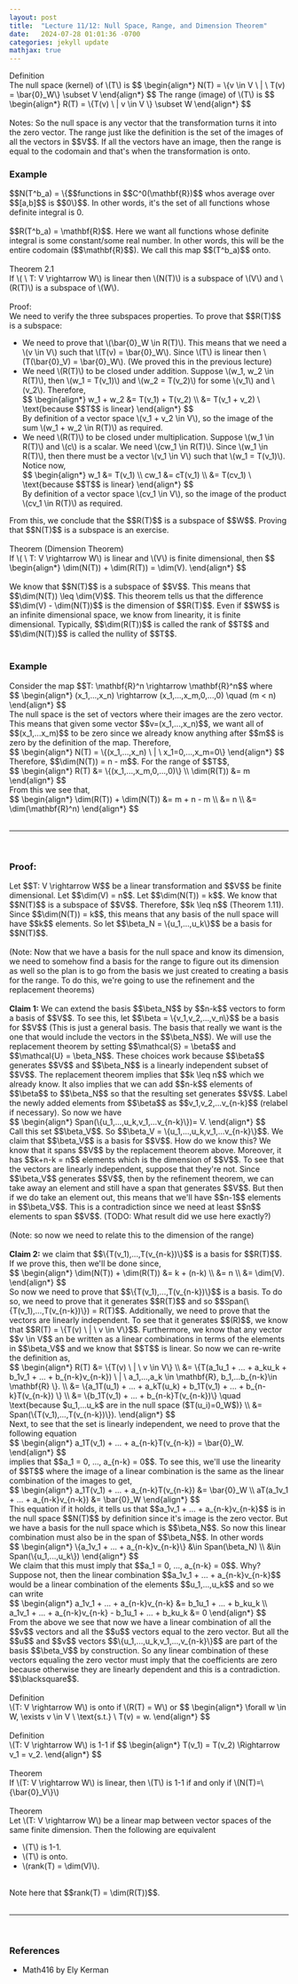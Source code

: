 ```yaml
---
layout: post
title:  "Lecture 11/12: Null Space, Range, and Dimension Theorem"
date:   2024-07-28 01:01:36 -0700
categories: jekyll update
mathjax: true
---
```

<div class="bdiv">
Definition
</div>
<div class="bbdiv">
The null space (kernel) of \(T\) is 
	$$
	\begin{align*}
	 N(T) = \{v \in V \ | \ T(v) = \bar{0}_W\} \subset V
	\end{align*}
	$$
The range (image) of \(T\) is
	$$
	\begin{align*}
	 R(T) = \{T(v) \ | v \in V \} \subset W
	\end{align*}
	$$
</div>
<br>
Notes: So the null space is any vector that the transformation turns it into the zero vector. The range just like the definition is the set of the images of all the vectors in $$V$$. If all the vectors have an image, then the range is equal to the codomain and that's when the transformation is onto.
<br>
<!------------------------------------------------------------------------------------>
<h3>Example</h3>
$$N(T^b_a) = \{$$functions in $$C^0(\mathbf{R})$$ whos average over $$[a,b]$$ is $$0\}$$. In other words, it's the set of all functions whose definite integral is 0. 
<br>
<br>
$$R(T^b_a) = \mathbf{R}$$. Here we want all functions whose definite integral is some constant/some real number. In other words, this will be the entire codomain ($$\mathbf{R}$$). We call this map $$(T^b_a)$$ onto.
<br>
<br>
<!------------------------------------------------------------------------------------>
<div class="purdiv">
Theorem 2.1
</div>
<div class="purbdiv">
If \( \ T: V \rightarrow W\) is linear then \(N(T)\) is a subspace of \(V\) and \(R(T)\) is a subspace of \(W\).
</div>
<br>
Proof:
<br>
We need to verify the three subspaces properties. To prove that $$R(T)$$ is a subspace:
<ul>
<li>We need to prove that \(\bar{0}_W \in R(T)\). This means that we need a \(v \in V\) such that \(T(v) = \bar{0}_W\). Since \(T\) is linear then \(T(\bar{0}_V) = \bar{0}_W\). (We proved this in the previous lecture) </li>
<li>We need \(R(T)\) to be closed under addition. Suppose \(w_1, w_2 \in R(T)\), then \(w_1 = T(v_1)\) and \(w_2 = T(v_2)\) for some \(v_1\) and \(v_2\). Therefore,
	<div>
		$$
		\begin{align*}
		 w_1 + w_2 &= T(v_1) + T(v_2) \\
		           &= T(v_1 + v_2) \ \text{because $$T$$ is linear}
		\end{align*}
		$$
	</div>
By definition of a vector space \(v_1 + v_2 \in V\), so the image of the sum \(w_1 + w_2 \in R(T)\) as required.
</li>
<li> We need \(R(T)\) to be closed under multiplication. Suppose \(w_1 \in R(T)\) and \(c\) is a scalar. We need \(cw_1 \in R(T)\). Since \(w_1 \in R(T)\), then there must be a vector \(v_1 \in V\) such that \(w_1 = T(v_1)\). Notice now,
	<div>
		$$
		\begin{align*}
		 w_1 &= T(v_1) \\
		 cw_1 &= cT(v_1) \\
         &= T(cv_1) \ \text{because $$T$$ is linear}
		\end{align*}
		$$
	</div>
By definition of a vector space \(cv_1 \in V\), so the image of the product \(cv_1 \in R(T)\) as required.

</li>
</ul>
From this, we conclude that the $$R(T)$$ is a subspace of $$W$$.
Proving that $$N(T)$$ is a subspace is an exercise.
<br>
<br>
<div class="purdiv">
Theorem (Dimension Theorem)
</div>
<div class="purbdiv">
If \( \ T: V \rightarrow W\) is linear and \(V\) is finite dimensional, then
		$$
		\begin{align*}
		 \dim(N(T)) + \dim(R(T)) = \dim(V).
		\end{align*}
		$$
</div>
<br>
We know that $$N(T)$$ is a subspace of $$V$$. This means that $$\dim(N(T)) \leq \dim(V)$$. This theorem tells us that the difference $$\dim(V) - \dim(N(T))$$ is the dimension of $$R(T)$$. Even if $$W$$ is an infinite dimensional space, we know from linearity, it is finite dimensional. Typically, $$\dim(R(T))$$ is called the rank of $$T$$ and $$\dim(N(T))$$ is called the nullity of $$T$$.
<br>
<br>
<!------------------------------------------------------------------------------------>
<h3>Example</h3>
Consider the map $$T: \mathbf{R}^n \rightarrow \mathbf{R}^n$$ where
<div>
	$$
	\begin{align*}
	(x_1,...,x_n) \rightarrow (x_1,...,x_m,0,...,0) \quad (m < n)
	\end{align*}
	$$
</div>
The null space is the set of vectors where their images are the zero vector. This means that given some vector $$v=(x_1,...,x_n)$$, we want all of $$(x_1,...x_m)$$ to be zero since we already know anything after $$m$$ is zero by the definition of the map. Therefore, 
<div>
	$$
	\begin{align*}
	N(T) = \{(x_1,...,x_n) \ | \ x_1=0,...,x_m=0\}
	\end{align*}
	$$
</div>
Therefore, $$\dim(N(T)) = n - m$$. For the range of $$T$$,
<div>
	$$
	\begin{align*}
	R(T) &= \{(x_1,...,x_m,0,...,0)\} \\
	 \dim(R(T)) &= m
	\end{align*}
	$$
</div>
From this we see that,
<div>
	$$
	\begin{align*}
	 \dim(R(T)) + \dim(N(T)) &= m + n - m \\ 
	                        &= n \\ 
	                        &= \dim(\mathbf{R}^n)
	\end{align*}
	$$
</div>
<br>
<hr>
<br>
<!------------------------------------------------------------------------------------>
<h3>Proof:</h3>
Let $$T: V \rightarrow W$$ be a linear transformation and $$V$$ be finite dimensional. Let $$\dim(V) = n$$. Let $$\dim(N(T)) = k$$. We know that $$N(T)$$ is a subspace of $$V$$. Therefore, $$k \leq n$$ (Theorem 1.11). Since $$\dim(N(T)) = k$$, this means that any basis of the null space will have $$k$$ elements. So let $$\beta_N = \{u_1,...,u_k\}$$ be a basis for $$N(T)$$.
<br>
<br>
(Note: Now that we have a basis for the null space and know its dimension, we need to somehow find a basis for the range to figure out its dimension as well so the plan is to go from the basis we just created to creating a basis for the range. To do this, we're going to use the refinement and the replacement theorems)
<br>
<br>
<b>Claim 1:</b> We can extend the basis $$\beta_N$$ by $$n-k$$ vectors to form a basis of $$V$$. To see this, let $$\beta = \{v_1,v_2,...,v_n\}$$ be a basis for $$V$$ (This is just a general basis. The basis that really we want is the one that would include the vectors in the $$\beta_N$$). We will use the replacement theorem by setting $$\mathcal{S} = \beta$$ and $$\mathcal{U} = \beta_N$$. These choices work because $$\beta$$ generates $$V$$ and $$\beta_N$$ is a linearly independent subset of $$V$$. The replacement theorem implies that $$k \leq n$$ which we already know. It also implies that we can add $$n-k$$ elements of $$\beta$$ to $$\beta_N$$ so that the resulting set generates $$V$$. Label the newly added elements from $$\beta$$ as $$v_1,v_2,...v_{n-k}$$ (relabel if necessary). So now we have
<div>
	$$
	\begin{align*}
	Span(\{u_1,...,u_k,v_1,...v_{n-k}\})= V.
	\end{align*}
	$$
</div>
Call this set $$\beta_V$$. So $$\beta_V = \{u_1,...,u_k,v_1,...v_{n-k}\}$$. We claim that $$\beta_V$$ is a basis for $$V$$. How do we know this? We know that it spans $$V$$ by the replacement theorem above. Moreover, it has $$k+n-k = n$$ elements which is the dimension of $$V$$. To see that the vectors are linearly independent, suppose that they're not. Since $$\beta_V$$ generates $$V$$, then by the refinement theorem, we can take away an element and still have a span that generates $$V$$. But then if we do take an element out, this means that we'll have $$n-1$$ elements in $$\beta_V$$. This is a contradiction since we need at least $$n$$ elements to span $$V$$. (TODO: What result did we use here exactly?)
<br>
<br>
(Note: so now we need to relate this to the dimension of the range)
<br>
<br>
<b>Claim 2:</b> we claim that $$\{T(v_1),...,T(v_{n-k})\}$$ is a basis for $$R(T)$$. If we prove this, then we'll be done since,
<div>
	$$
	\begin{align*}
	 \dim(N(T)) + \dim(R(T)) &= k + (n-k) \\ 
	                        &= n \\ 
	                        &= \dim(V).
	\end{align*}
	$$
</div>
So now we need to prove that $$\{T(v_1),...,T(v_{n-k})\}$$ is a basis. To do so, we need to prove that it generates $$R(T)$$ and so $$Span(\{T(v_1),...,T(v_{n-k})\}) = R(T)$$. Additionally, we need to prove that the vectors are linearly independent. To see that it generates $$(R)$$, we know that $$R(T) = \{T(v) \ | \ v \in V\}$$. Furthermore, we know that any vector $$v \in V$$ an be written as a linear combinations in terms of the elements in $$\beta_V$$ and we know that $$T$$ is linear. So now we can re-write the definition as,
<div>
	$$
	\begin{align*}
	R(T) &= \{T(v) \ | \ v \in V\} \\
	     &= \{T(a_1u_1 + ... + a_ku_k + b_1v_1 + ... + b_{n-k}v_{n-k}) \ | \ a_1,...,a_k \in \mathbf{R}, b_1,...b_{n-k}\in \mathbf{R} \}. \\
	     &= \{a_1T(u_1) + ... + a_kT(u_k) + b_1T(v_1) + ... + b_{n-k}T(v_{n-k}) \} \\
		 &= \{b_1T(v_1) + ... + b_{n-k}T(v_{n-k})\} \quad \text{because $u_1,...u_k$ are in the null space ($T(u_i)=0_W$)} \\
		 &= Span(\{T(v_1),...,T(v_{n-k})\}).
	\end{align*}
	$$
</div>
Next, to see that the set is linearly independent, we need to prove that the following equation
<div>
	$$
	\begin{align*}
	 a_1T(v_1) + ... + a_{n-k}T(v_{n-k}) = \bar{0}_W.
	\end{align*}
	$$
</div>
implies that $$a_1 = 0, ..., a_{n-k} = 0$$. To see this, we'll use the linearity of $$T$$ where the image of a linear combination is the same as the linear combination of the images to get,
<div>
	$$
	\begin{align*}
	 a_1T(v_1) + ... + a_{n-k}T(v_{n-k}) &= \bar{0}_W \\
	 aT(a_1v_1 + ... + a_{n-k}v_{n-k})  &= \bar{0}_W
	\end{align*}
	$$
</div>
This equation if it holds, it tells us that $$a_1v_1 + ... + a_{n-k}v_{n-k}$$ is in the null space $$N(T)$$ by definition since it's image is the zero vector. But we have a basis for the null space which is $$\beta_N$$. So now this linear combination must also be in the span of $$\beta_N$$. In other words
<div>
	$$
	\begin{align*}
	 \{a_1v_1 + ... + a_{n-k}v_{n-k}\} &\in Span(\beta_N) \\
	  &\in Span(\{u_1,...,u_k\})
	\end{align*}
	$$
</div>
We claim that this must imply that $$a_1 = 0, ..., a_{n-k} = 0$$. Why? Suppose not, then the linear combination $$a_1v_1 + ... + a_{n-k}v_{n-k}$$ would be a linear combination of the elements $$u_1,...,u_k$$ and so we can write
<div>
	$$
	\begin{align*}
	 a_1v_1 + ... + a_{n-k}v_{n-k} &= b_1u_1 + ... + b_ku_k \\
	  a_1v_1 + ... + a_{n-k}v_{n-k} - b_1u_1 + ... + b_ku_k &= 0
	\end{align*}
	$$
</div>
From the above we see that now we have a linear combination of all the $$v$$ vectors and all the $$u$$ vectors equal to the zero vector. But all the $$u$$ and $$v$$ vectors $$\{u_1,...,u_k,v_1,...,v_{n-k}\}$$ are part of the basis $$\beta_V$$ by construction. So any linear combination of these vectors equaling the zero vector must imply that the coefficients are zero because otherwise they are linearly dependent and this is a contradiction. $$\blacksquare$$.
<br>
<br>
<!------------------------------------------------------------------------------------>
<div class="bdiv">
Definition
</div>
<div class="bbdiv">
\(T: V \rightarrow W\) is onto if \(R(T) = W\) or
	$$
	\begin{align*}
	 \forall w \in W, \exists v \in V \ \text{s.t.} \ T(v) = w.
	\end{align*}
	$$
</div>
<br>
<!------------------------------------------------------------------------------------>
<div class="bdiv">
Definition
</div>
<div class="bbdiv">
\(T: V \rightarrow W\) is 1-1 if
	$$
	\begin{align*}
	 T(v_1) = T(v_2) \Rightarrow v_1 = v_2.
	\end{align*}
	$$
</div>
<br>
<!------------------------------------------------------------------------------------>
<div class="purdiv">
Theorem
</div>
<div class="purbdiv">
If \(T: V \rightarrow W\) is linear, then \(T\) is 1-1 if and only if \(N(T)=\{\bar{0}_V\}\)
</div>
<br>
<!------------------------------------------------------------------------------------>
<div class="purdiv">
Theorem
</div>
<div class="purbdiv">
Let \(T: V \rightarrow W\) be a linear map between vector spaces of the same finite dimension. Then the following are equivalent 
<ul>
	<li> \(T\) is 1-1. </li>
	<li> \(T\) is onto. </li>
	<li> \(rank(T) = \dim(V)\). </li>
</ul>
</div>
<br>
Note here that $$rank(T) = \dim(R(T))$$.
<br>
<br>
<hr>
<br>
<!------------------------------------------------------------------------------------>
<h3>References</h3>
<ul>
<li>Math416 by Ely Kerman</li>
</ul>






















